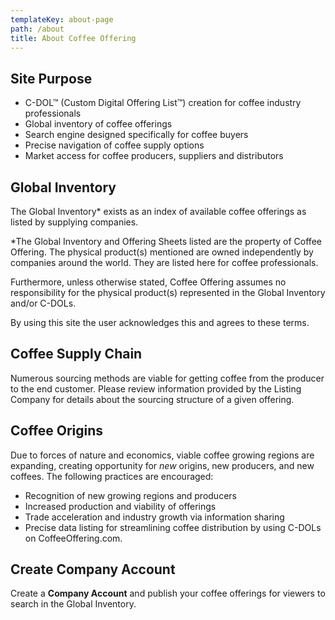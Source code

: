 ```yaml
---
templateKey: about-page
path: /about
title: About Coffee Offering
---
```

## Site Purpose

* C-DOL™ (Custom Digital Offering List™) creation for coffee industry professionals
* Global inventory of coffee offerings
* Search engine designed specifically for coffee buyers
* Precise navigation of coffee supply options
* Market access for coffee producers, suppliers and distributors

## Global Inventory

The Global Inventory* exists as an index of available coffee offerings as listed by supplying companies.

\*The Global Inventory and Offering Sheets listed are the property of Coffee Offering. The physical product(s) mentioned are owned independently by companies around the world. They are listed here for coffee professionals.

Furthermore, unless otherwise stated, Coffee Offering assumes no responsibility for the physical product(s) represented in the Global Inventory and/or C-DOLs.

By using this site the user acknowledges this and agrees to these terms.

## Coffee Supply Chain

Numerous sourcing methods are viable for getting coffee from the producer to the end customer. Please review information provided by the Listing Company for details about the sourcing structure of a given offering.

## Coffee Origins

Due to forces of nature and economics, viable coffee growing regions are expanding, creating opportunity for _new_ origins, new producers, and new coffees. The following practices are encouraged:

* Recognition of new growing regions and producers
* Increased production and viability of offerings
* Trade acceleration and industry growth via information sharing
* Precise data listing for streamlining coffee distribution by using C-DOLs on CoffeeOffering.com.

## Create Company Account

Create a **Company Account** and publish your coffee offerings for viewers to search in the Global Inventory.
